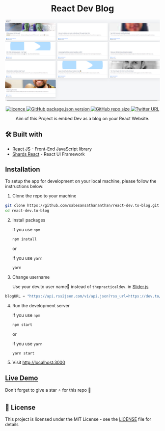 <h1 align='center'>React Dev Blog</h1>

![Image](./docs/Screenshot.png)

<p align="center">
<a href="https://github.com/sabesansathananthan/react-dev.to-blog/blob/master/.github/LICENSE">
      <img alt="licence" src="https://img.shields.io/github/license/sabesansathananthan/react-dev.to-blog" />
    </a><a href="https://github.com/sabesansathananthan/react-dev.to-blog">
      <img alt="GitHub package.json version" src="https://img.shields.io/github/package-json/v/sabesansathananthan/react-dev.to-blog" />
    </a><a href="https://github.com/sabesansathananthan/react-dev.to-blog">
      <img alt="GitHub repo size" src="https://img.shields.io/github/repo-size/sabesansathananthan/react-dev.to-blog?color=ff69b4" />
    </a><a href="https://twitter.com/intent/tweet?text=Wow,%20I%20used%20react-dev.to-blog.%20That%20is%20excellent.%20Thank%20you%20@TheSabesan">
      <img alt="Twitter URL" src="https://img.shields.io/twitter/url?style=social&url=https%3A%2F%2Ftwitter.com%2FTheSabesan" />
    </a>
</p>
<p align="center">
Aim of this Project is embed Dev as a blog on your React Website.
</p>

## 🛠️ Built with

- [React JS](https://reactjs.org/) - Front-End JavaScript library
- [Shards React](https://designrevision.com/docs/shards-react/getting-started) - React UI Framework

## Installation

To setup the app for development on your local machine, please follow the instructions below:

1. Clone the repo to your machine

```bash
git clone https://github.com/sabesansathananthan/react-dev.to-blog.git
cd react-dev.to-blog
```

2. Install packages

   If you use `npm`

   ```bash
   npm install
   ```

   or

   If you use `yarn`

   ```bash
   yarn
   ```

3. Change username

   Use your dev.to user name👤 instead of `thepracticaldev`. in [Slider.js](./src/components/Slider.js)

```Javascript
blogURL = "https://api.rss2json.com/v1/api.json?rss_url=https://dev.to/feed/thepracticaldev"
```

4. Run the development server

   If you use `npm`

   ```bash
   npm start
   ```

   or

   If you use `yarn`

   ```bash
   yarn start
   ```

5. Visit <http://localhost:3000>

## [Live Demo](https://react-dev-blog.web.app/)

Don't forget to give a star :star: for this repo :slightly_smiling_face:

## 📄 License

This project is licensed under the MIT License - see the [LICENSE](./.github/LICENSE) file for details
